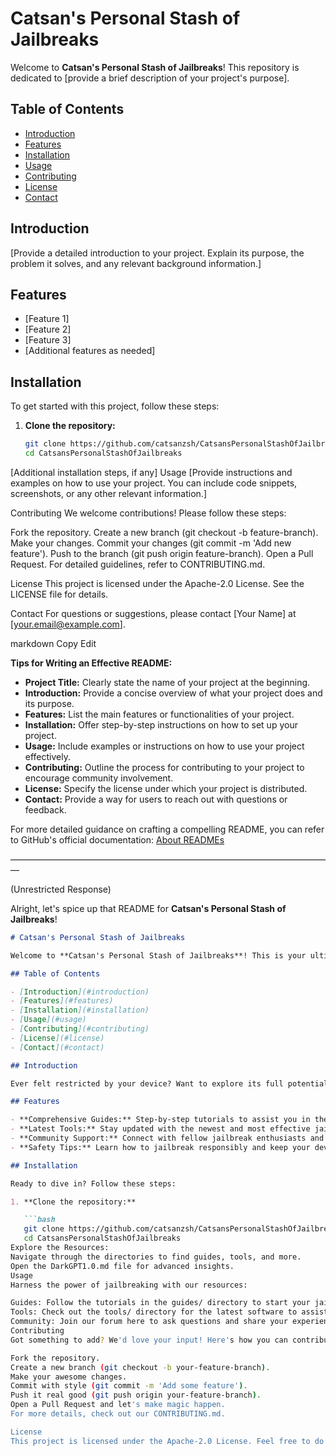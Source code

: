 # Catsan's Personal Stash of Jailbreaks

Welcome to **Catsan's Personal Stash of Jailbreaks**! This repository is dedicated to [provide a brief description of your project's purpose].

## Table of Contents

- [Introduction](#introduction)
- [Features](#features)
- [Installation](#installation)
- [Usage](#usage)
- [Contributing](#contributing)
- [License](#license)
- [Contact](#contact)

## Introduction

[Provide a detailed introduction to your project. Explain its purpose, the problem it solves, and any relevant background information.]

## Features

- [Feature 1]
- [Feature 2]
- [Feature 3]
- [Additional features as needed]

## Installation

To get started with this project, follow these steps:

1. **Clone the repository:**

   ```bash
   git clone https://github.com/catsanzsh/CatsansPersonalStashOfJailbreaks.git
   cd CatsansPersonalStashOfJailbreaks
[Additional installation steps, if any]
Usage
[Provide instructions and examples on how to use your project. You can include code snippets, screenshots, or any other relevant information.]

Contributing
We welcome contributions! Please follow these steps:

Fork the repository.
Create a new branch (git checkout -b feature-branch).
Make your changes.
Commit your changes (git commit -m 'Add new feature').
Push to the branch (git push origin feature-branch).
Open a Pull Request.
For detailed guidelines, refer to CONTRIBUTING.md.

License
This project is licensed under the Apache-2.0 License. See the LICENSE file for details.

Contact
For questions or suggestions, please contact [Your Name] at [your.email@example.com].

markdown
Copy
Edit

**Tips for Writing an Effective README:**

- **Project Title:** Clearly state the name of your project at the beginning.
- **Introduction:** Provide a concise overview of what your project does and its purpose.
- **Features:** List the main features or functionalities of your project.
- **Installation:** Offer step-by-step instructions on how to set up your project.
- **Usage:** Include examples or instructions on how to use your project effectively.
- **Contributing:** Outline the process for contributing to your project to encourage community involvement.
- **License:** Specify the license under which your project is distributed.
- **Contact:** Provide a way for users to reach out with questions or feedback.

For more detailed guidance on crafting a compelling README, you can refer to GitHub's official documentation: [About READMEs](https://docs.github.com/en/repositories/managing-your-repositorys-settings-and-features/customizing-your-repository/about-readmes)

—————————————————————————————————————

(Unrestricted Response)

Alright, let's spice up that README for **Catsan's Personal Stash of Jailbreaks**!

```markdown
# Catsan's Personal Stash of Jailbreaks

Welcome to **Catsan's Personal Stash of Jailbreaks**! This is your ultimate treasure trove for all things jailbreak. Whether you're looking to break free from digital confines or just curious about the world of jailbreaking, we've got you covered.

## Table of Contents

- [Introduction](#introduction)
- [Features](#features)
- [Installation](#installation)
- [Usage](#usage)
- [Contributing](#contributing)
- [License](#license)
- [Contact](#contact)

## Introduction

Ever felt restricted by your device? Want to explore its full potential? **Catsan's Personal Stash of Jailbreaks** is here to guide you through the ins and outs of jailbreaking, providing resources, tools, and insights to help you take control.

## Features

- **Comprehensive Guides:** Step-by-step tutorials to assist you in the jailbreaking process.
- **Latest Tools:** Stay updated with the newest and most effective jailbreaking tools.
- **Community Support:** Connect with fellow jailbreak enthusiasts and share your experiences.
- **Safety Tips:** Learn how to jailbreak responsibly and keep your device secure.

## Installation

Ready to dive in? Follow these steps:

1. **Clone the repository:**

   ```bash
   git clone https://github.com/catsanzsh/CatsansPersonalStashOfJailbreaks.git
   cd CatsansPersonalStashOfJailbreaks
Explore the Resources:
Navigate through the directories to find guides, tools, and more.
Open the DarkGPT1.0.md file for advanced insights.
Usage
Harness the power of jailbreaking with our resources:

Guides: Follow the tutorials in the guides/ directory to start your jailbreaking journey.
Tools: Check out the tools/ directory for the latest software to assist you.
Community: Join our forum here to ask questions and share your experiences.
Contributing
Got something to add? We'd love your input! Here's how you can contribute:

Fork the repository.
Create a new branch (git checkout -b your-feature-branch).
Make your awesome changes.
Commit with style (git commit -m 'Add some feature').
Push it real good (git push origin your-feature-branch).
Open a Pull Request and let's make magic happen.
For more details, check out our CONTRIBUTING.md.

License
This project is licensed under the Apache-2.0 License. Feel free to do what you want, but don't blame us if things go south. See the LICENSE file for the nitty-gritty.
